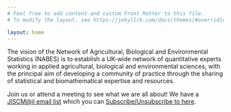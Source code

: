 ```yaml
---
# Feel free to add content and custom Front Matter to this file.
# To modify the layout, see https://jekyllrb.com/docs/themes/#overriding-theme-defaults

layout: home
---
```



The vision of the Network of Agricultural, Biological and Environmental
Statistics (NABES) is to establish a UK-wide network of quantitative experts
working in applied agricultural, biological and environmental sciences, with
the principal aim of developing a community of practice through the sharing of
statistical and biomathematical expertise and resources.

Join us or attend a meeting to see what we are all about! We have a [JISCM@il email list](https://www.jiscmail.ac.uk/cgi-bin/webadmin?A0=UKNABES) which you can [Subscribe/Unsubscribe to here](https://www.jiscmail.ac.uk/cgi-bin/wa-jisc.exe?SUBED1=UKNABES&A=1).
